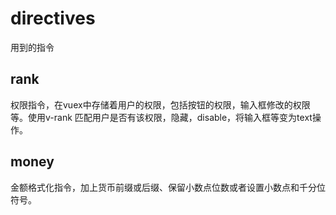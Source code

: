 # directives
用到的指令

## rank 
权限指令，在vuex中存储着用户的权限，包括按钮的权限，输入框修改的权限等。使用v-rank 匹配用户是否有该权限，隐藏，disable，将输入框等变为text操作。

## money 
金额格式化指令，加上货币前缀或后缀、保留小数点位数或者设置小数点和千分位符号。

